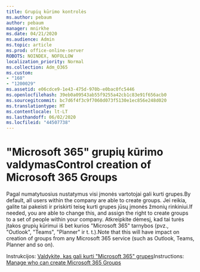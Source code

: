 ```yaml
---
title: Grupių kūrimo kontrolės
ms.author: pebaum
author: pebaum
manager: mnirkhe
ms.date: 04/21/2020
ms.audience: Admin
ms.topic: article
ms.prod: office-online-server
ROBOTS: NOINDEX, NOFOLLOW
localization_priority: Normal
ms.collection: Adm_O365
ms.custom:
- "168"
- "1200029"
ms.assetid: e06cdce9-1e43-475d-970b-e0bac0fc5446
ms.openlocfilehash: 39eb0a09543ab55f9255a42cb1c83e91f656acb0
ms.sourcegitcommit: bc7d6f4f3c9f7060d073f5130e1ec856e248d020
ms.translationtype: MT
ms.contentlocale: lt-LT
ms.lasthandoff: 06/02/2020
ms.locfileid: "44507738"
---
```

# <a name="control-creation-of-microsoft-365-groups"></a><span data-ttu-id="679b9-102">"Microsoft 365" grupių kūrimo valdymas</span><span class="sxs-lookup"><span data-stu-id="679b9-102">Control creation of Microsoft 365 Groups</span></span>

<span data-ttu-id="679b9-103">Pagal numatytuosius nustatymus visi įmonės vartotojai gali kurti grupes.</span><span class="sxs-lookup"><span data-stu-id="679b9-103">By default, all users within the company are able to create groups.</span></span> <span data-ttu-id="679b9-104">Jei reikia, galite tai pakeisti ir priskirti teisę kurti grupes jūsų įmonės žmonių rinkiniui.</span><span class="sxs-lookup"><span data-stu-id="679b9-104">If needed, you are able to change this, and assign the right to create groups to a set of people within your company.</span></span> <span data-ttu-id="679b9-105">Atkreipkite dėmesį, kad tai turės įtakos grupių kūrimui iš bet kurios "Microsoft 365" tarnybos (pvz., "Outlook", "Teams", "Planner" ir t. t.).</span><span class="sxs-lookup"><span data-stu-id="679b9-105">Note that this will have impact on creation of groups from any Microsoft 365 service (such as Outlook, Teams, Planner and so on).</span></span>
  
<span data-ttu-id="679b9-106">Instrukcijos: [Valdykite, kas gali kurti "Microsoft 365" grupes](https://docs.microsoft.com/microsoft-365/admin/create-groups/manage-creation-of-groups)</span><span class="sxs-lookup"><span data-stu-id="679b9-106">Instructions: [Manage who can create Microsoft 365 Groups](https://docs.microsoft.com/microsoft-365/admin/create-groups/manage-creation-of-groups)</span></span>

